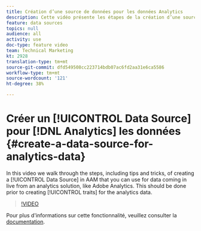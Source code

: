 ```yaml
---
title: Création d’une source de données pour les données Analytics
description: Cette vidéo présente les étapes de la création d’une source de données dans AAM, et fournit quelques conseils et astuces. Vous pouvez utiliser cette source pour les données obtenues en temps réel à partir d’une solution d’analyse, telle qu’Adobe Analytics. Cela doit être fait avant la création de caractéristiques pour les données d’analyse.
feature: data sources
topics: null
audience: all
activity: use
doc-type: feature video
team: Technical Marketing
kt: 2928
translation-type: tm+mt
source-git-commit: dfd549508cc223714bdb07ac6fd2aa31e6ca5586
workflow-type: tm+mt
source-wordcount: '121'
ht-degree: 38%

---
```



# Créer un [!UICONTROL Data Source] pour [!DNL Analytics] les données {#create-a-data-source-for-analytics-data}

In this video we walk through the steps, including tips and tricks, of creating a [!UICONTROL Data Source] in AAM that you can use for data coming in live from an analytics solution, like Adobe Analytics. This should be done prior to creating [!UICONTROL traits] for the analytics data.

>[!VIDEO](https://video.tv.adobe.com/v/27329/?quality=12)

Pour plus d&#39;informations sur cette fonctionnalité, veuillez consulter la [documentation](https://marketing.adobe.com/resources/help/en_US/aam/c_datasources.html).
